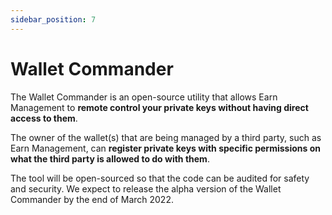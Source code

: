 ```yaml
---
sidebar_position: 7
---
```


# Wallet Commander

The Wallet Commander is an open-source utility that allows Earn Management to **remote control your private keys without having direct access to them**. 

The owner of the wallet(s) that are being managed by a third party, such as Earn Management, can **register private keys with specific permissions on what the third party is allowed to do with them**.

The tool will be open-sourced so that the code can be audited for safety and security. We expect to release the alpha version of the Wallet Commander by the end of March 2022.
